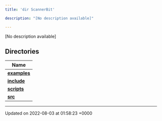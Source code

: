 ```yaml
---
title: 'dir ScannerBit'

description: "[No description available]"

---
```







[No description available]

## Directories

| Name           |
| -------------- |
| **[examples](/documentation/code/main/files/dir_bbbfd0702f0dc7aacadf18c210711818/#dir-examples)**  |
| **[include](/documentation/code/main/files/dir_05fbb9f424d9ed4288dc7709debd0ffd/#dir-include)**  |
| **[scripts](/documentation/code/main/files/dir_95fb20c9c5d248cde58c08d66c64d998/#dir-scripts)**  |
| **[src](/documentation/code/main/files/dir_7e7214566a1bf7120f8297a8773531b2/#dir-src)**  |






-------------------------------

Updated on 2022-08-03 at 01:58:23 +0000
